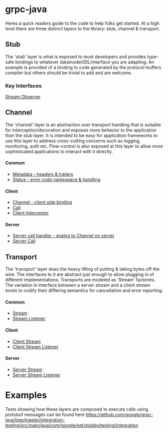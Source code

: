 grpc-java
=========

Heres a quick readers guide to the code to help folks get started. At a high level there are three distinct layers
to the library: stub, channel & transport. 

## Stub

The 'stub'  layer is what is exposed to most developers and provides type-safe bindings to whatever 
datamodel/IDL/interface you are adapting. An example is provided of a binding to code generated by the protocol-buffers compiler but others should be trivial to add and are welcome.

### Key Interfaces

[Stream Observer](https://github.com/google/grpc-java/blob/master/stub/src/main/java/com/google/net/stubby/stub/StreamObserver.java)


## Channel

The 'channel' layer is an abstraction over transport handling that is suitable for interception/decoration and exposes more behavior to the application than the stub layer. It is intended to be easy for application frameworks to use this layer to address cross-cutting concerns such as logging, monitoring, auth etc. Flow-control is also exposed at this layer to allow more sophisticated applications to interact with it directly.

#### Common

* [Metadata - headers & trailers](https://github.com/google/grpc-java/blob/master/core/src/main/java/com/google/net/stubby/Metadata.java)
* [Status - error code namespace & handling](https://github.com/google/grpc-java/blob/master/core/src/main/java/com/google/net/stubby/Status.java)

#### Client
* [Channel - client side binding](https://github.com/google/grpc-java/blob/master/core/src/main/java/com/google/net/stubby/Channel.java)
* [Call](https://github.com/google/grpc-java/blob/master/core/src/main/java/com/google/net/stubby/Call.java)
* [Client Interceptor](https://github.com/google/grpc-java/blob/master/core/src/main/java/com/google/net/stubby/ClientInterceptor.java)

#### Server
* [Server call handler - analog to Channel on server](https://github.com/google/grpc-java/blob/master/core/src/main/java/com/google/net/stubby/ServerCallHandler.java)
* [Server Call](https://github.com/google/grpc-java/blob/master/core/src/main/java/com/google/net/stubby/ServerCall.java)


## Transport

The 'transport' layer does the heavy lifting of putting & taking bytes off the wire. The interfaces to it are abstract just enough to allow plugging in of different implementations. Transports are modeled as 'Stream' factories. The variation in interface between a server stream and a client stream exists to codify their differing semantics for cancellation and error reporting.

#### Common

* [Stream](https://github.com/google/grpc-java/blob/master/core/src/main/java/com/google/net/stubby/transport/Stream.java)
* [Stream Listener](https://github.com/google/grpc-java/blob/master/core/src/main/java/com/google/net/stubby/transport/StreamListener.java)

#### Client

* [Client Stream](https://github.com/google/grpc-java/blob/master/core/src/main/java/com/google/net/stubby/transport/ClientStream.java)
* [Client Stream Listener](https://github.com/google/grpc-java/blob/master/core/src/main/java/com/google/net/stubby/transport/ClientStreamListener.java)

#### Server

* [Server Stream](https://github.com/google/grpc-java/blob/master/core/src/main/java/com/google/net/stubby/transport/ServerStream.java)
* [Server Stream Listener](https://github.com/google/grpc-java/blob/master/core/src/main/java/com/google/net/stubby/transport/ServerStreamListener.java)


# Examples

Tests showing how these layers are composed to execute calls using protobuf messages can be found here https://github.com/google/grpc-java/tree/master/integration-testing/src/main/java/com/google/net/stubby/testing/integration
